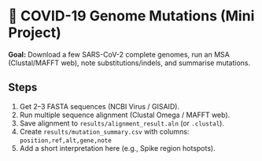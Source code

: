 # 🧬 COVID-19 Genome Mutations (Mini Project)

**Goal:** Download a few SARS-CoV-2 complete genomes, run an MSA (Clustal/MAFFT web), note substitutions/indels, and summarise mutations.

## Steps
1) Get 2–3 FASTA sequences (NCBI Virus / GISAID).
2) Run multiple sequence alignment (Clustal Omega / MAFFT web).
3) Save alignment to `results/alignment_result.aln` (or `.clustal`).
4) Create `results/mutation_summary.csv` with columns:
   `position,ref,alt,gene,note`
5) Add a short interpretation here (e.g., Spike region hotspots).
